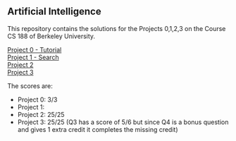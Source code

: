 ## Artificial Intelligence

This repository contains the solutions for the Projects 0,1,2,3 on the Course CS 188 of Berkeley University.

[Project 0 - Tutorial](https://inst.eecs.berkeley.edu/~cs188/fa23/projects/proj0/)<br>
[Project 1 - Search](https://inst.eecs.berkeley.edu/~cs188/fa23/projects/proj1/)<br>
[Project 2](https://inst.eecs.berkeley.edu/~cs188/fa23/projects/proj2/)<br>
[Project 3](https://inst.eecs.berkeley.edu/~cs188/fa23/projects/proj3/)<br>

The scores are:
- Project 0: 3/3
- Project 1: 
- Project 2: 25/25
- Project 3: 25/25 (Q3 has a score of 5/6 but since Q4 is a bonus question and gives 1 extra credit it completes the missing credit)